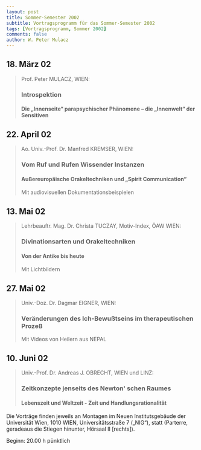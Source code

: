 ```yaml
---
layout: post
title: Sommer-Semester 2002
subtitle: Vortragsprogramm für das Sommer-Semester 2002
tags: [Vortragsprogramm, Sommer 2002]
comments: false
author: W. Peter Mulacz
---
```


## 18. März 02
> Prof. Peter MULACZ,  WIEN:
> ### Introspektion
> #### Die „Innenseite“ parapsychischer Phänomene – die „Innenwelt“ der Sensitiven


## 22. April 02
> Ao. Univ.-Prof. Dr. Manfred KREMSER,  WIEN:
> ### Vom Ruf und Rufen Wissender Instanzen
> #### Außereuropäische Orakeltechniken und „Spirit Communication“
> Mit audiovisuellen Dokumentationsbeispielen


## 13. Mai 02
> Lehrbeauftr. Mag. Dr. Christa TUCZAY,  Motiv-Index,  ÖAW WIEN:
> ### Divinationsarten und Orakeltechniken
> #### Von der Antike bis heute
> Mit Lichtbildern


## 27. Mai 02
> Univ.-Doz. Dr. Dagmar EIGNER,  WIEN:
> ### Veränderungen des Ich-Bewußtseins im therapeutischen Prozeß  
> Mit Videos von Heilern aus NEPAL


## 10. Juni 02
> Univ.-Prof. Dr. Andreas J. OBRECHT,  WIEN und LINZ:
> ### Zeitkonzepte jenseits des Newton' schen Raumes
> #### Lebenszeit und Weltzeit - Zeit und Handlungsrationalität




Die Vorträge finden jeweils an Montagen im Neuen Institutsgebäude der Universität Wien,   1010 WIEN,   Universitätsstraße 7 („NIG“), statt  (Parterre, geradeaus die Stiegen hinunter, Hörsaal II [rechts]).

Beginn:   20.00 h pünktlich

